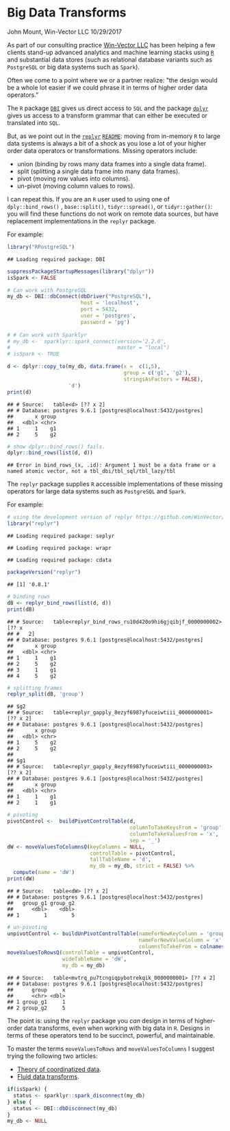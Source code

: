 Big Data Transforms
================
John Mount, Win-Vector LLC
10/29/2017

As part of our consulting practice [Win-Vector LLC](http://www.win-vector.com/) has been helping a few clients stand-up advanced analytics and machine learning stacks using [`R`](https://www.r-project.org/) and substantial data stores (such as relational database variants such as `PostgreSQL` or big data systems such as `Spark`).

Often we come to a point where we or a partner realize: "the design would be a whole lot easier if we could phrase it in terms of higher order data operators."

The `R` package [`DBI`](https://CRAN.R-project.org/package=DBI) gives us direct access to `SQL` and the package [`dplyr`](https://CRAN.R-project.org/package=dplyr) gives us access to a transform grammar that can either be executed or translated into `SQL`.

But, as we point out in the [`replyr`](https://winvector.github.io/replyr/) [`README`](https://cran.r-project.org/web/packages/replyr/README.html): moving from in-memory `R` to large data systems is always a bit of a shock as you lose a lot of your higher order data operators or transformations. Missing operators include:

-   union (binding by rows many data frames into a single data frame).
-   split (splitting a single data frame into many data frames).
-   pivot (moving row values into columns).
-   un-pivot (moving column values to rows).

I can repeat this. If you are an `R` user used to using one of `dply::bind_rows()` , `base::split()`, `tidyr::spread()`, or `tidyr::gather()`: you will find these functions do not work on remote data sources, but have replacement implementations in the `replyr` package.

For example:

``` r
library("RPostgreSQL")
```

    ## Loading required package: DBI

``` r
suppressPackageStartupMessages(library("dplyr"))
isSpark <- FALSE

# Can work with PostgreSQL
my_db <- DBI::dbConnect(dbDriver("PostgreSQL"),
                        host = 'localhost',
                        port = 5432,
                        user = 'postgres',
                        password = 'pg')
 
# # Can work with Sparklyr
# my_db <-  sparklyr::spark_connect(version='2.2.0', 
#                                   master = "local")
# isSpark <- TRUE

d <- dplyr::copy_to(my_db, data.frame(x =  c(1,5), 
                                      group = c('g1', 'g2'),
                                      stringsAsFactors = FALSE), 
                    'd')
print(d)
```

    ## # Source:   table<d> [?? x 2]
    ## # Database: postgres 9.6.1 [postgres@localhost:5432/postgres]
    ##       x group
    ##   <dbl> <chr>
    ## 1     1    g1
    ## 2     5    g2

``` r
# show dplyr::bind_rows() fails.
dplyr::bind_rows(list(d, d))
```

    ## Error in bind_rows_(x, .id): Argument 1 must be a data frame or a named atomic vector, not a tbl_dbi/tbl_sql/tbl_lazy/tbl

The `replyr` package supplies `R` accessible implementations of these missing operators for large data systems such as `PostgreSQL` and `Spark`.

For example:

``` r
# using the development version of replyr https://github.com/WinVector/replyr
library("replyr") 
```

    ## Loading required package: seplyr

    ## Loading required package: wrapr

    ## Loading required package: cdata

``` r
packageVersion("replyr")
```

    ## [1] '0.8.1'

``` r
# binding rows
dB <- replyr_bind_rows(list(d, d))
print(dB)
```

    ## # Source:   table<replyr_bind_rows_ru10d420o9hi6gjqibjf_0000000002> [?? x
    ## #   2]
    ## # Database: postgres 9.6.1 [postgres@localhost:5432/postgres]
    ##       x group
    ##   <dbl> <chr>
    ## 1     1    g1
    ## 2     5    g2
    ## 3     1    g1
    ## 4     5    g2

``` r
# splitting frames
replyr_split(dB, 'group')
```

    ## $g2
    ## # Source:   table<replyr_gapply_8ezyf6987yfuceiwtiii_0000000001> [?? x 2]
    ## # Database: postgres 9.6.1 [postgres@localhost:5432/postgres]
    ##       x group
    ##   <dbl> <chr>
    ## 1     5    g2
    ## 2     5    g2
    ## 
    ## $g1
    ## # Source:   table<replyr_gapply_8ezyf6987yfuceiwtiii_0000000003> [?? x 2]
    ## # Database: postgres 9.6.1 [postgres@localhost:5432/postgres]
    ##       x group
    ##   <dbl> <chr>
    ## 1     1    g1
    ## 2     1    g1

``` r
# pivoting
pivotControl <-  buildPivotControlTable(d, 
                                        columnToTakeKeysFrom = 'group', 
                                        columnToTakeValuesFrom = 'x',
                                        sep = '_')
dW <- moveValuesToColumnsQ(keyColumns = NULL,
                           controlTable = pivotControl,
                           tallTableName = 'd',
                           my_db = my_db, strict = FALSE) %>%
  compute(name = 'dW')
print(dW)
```

    ## # Source:   table<dW> [?? x 2]
    ## # Database: postgres 9.6.1 [postgres@localhost:5432/postgres]
    ##   group_g1 group_g2
    ##      <dbl>    <dbl>
    ## 1        1        5

``` r
# un-pivoting
unpivotControl <- buildUnPivotControlTable(nameForNewKeyColumn = 'group',
                                           nameForNewValueColumn = 'x',
                                           columnsToTakeFrom = colnames(dW))
moveValuesToRowsQ(controlTable = unpivotControl,
                  wideTableName = 'dW',
                  my_db = my_db)
```

    ## # Source:   table<mvtrq_pu7tcngiqpybotrekqik_0000000001> [?? x 2]
    ## # Database: postgres 9.6.1 [postgres@localhost:5432/postgres]
    ##      group     x
    ##      <chr> <dbl>
    ## 1 group_g1     1
    ## 2 group_g2     5

The point is: using the `replyr` package you *can* design in terms of higher-order data transforms, even when working with big data in `R`. Designs in terms of these operators tend to be succinct, powerful, and maintainable.

To master the terms `moveValuesToRows` and `moveValuesToColumns` I suggest trying the following two articles:

-   [Theory of coordinatized data](https://winvector.github.io/cdata/).
-   [Fluid data transforms](https://winvector.github.io/replyr/articles/FluidData.html).

``` r
if(isSpark) {
  status <- sparklyr::spark_disconnect(my_db)
} else {
  status <- DBI::dbDisconnect(my_db)
}
my_db <- NULL
```
